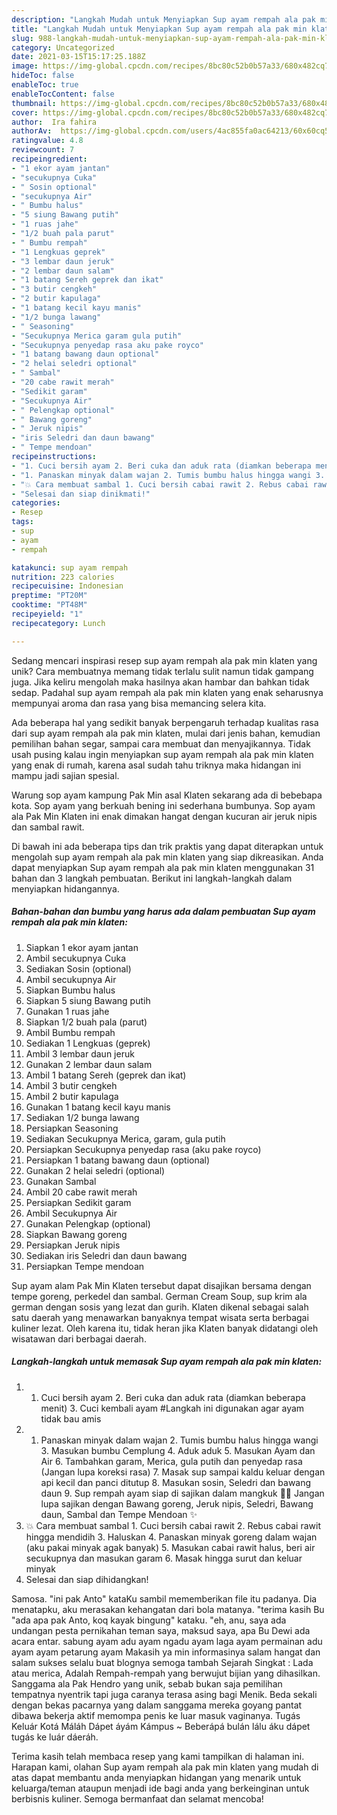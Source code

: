 ```yaml
---
description: "Langkah Mudah untuk Menyiapkan Sup ayam rempah ala pak min klaten yang Enak Banget"
title: "Langkah Mudah untuk Menyiapkan Sup ayam rempah ala pak min klaten yang Enak Banget"
slug: 988-langkah-mudah-untuk-menyiapkan-sup-ayam-rempah-ala-pak-min-klaten-yang-enak-banget
category: Uncategorized
date: 2021-03-15T15:17:25.188Z
image: https://img-global.cpcdn.com/recipes/8bc80c52b0b57a33/680x482cq70/sup-ayam-rempah-ala-pak-min-klaten-foto-resep-utama.jpg
hideToc: false
enableToc: true
enableTocContent: false
thumbnail: https://img-global.cpcdn.com/recipes/8bc80c52b0b57a33/680x482cq70/sup-ayam-rempah-ala-pak-min-klaten-foto-resep-utama.jpg
cover: https://img-global.cpcdn.com/recipes/8bc80c52b0b57a33/680x482cq70/sup-ayam-rempah-ala-pak-min-klaten-foto-resep-utama.jpg
author:  Ira fahira
authorAv:  https://img-global.cpcdn.com/users/4ac855fa0ac64213/60x60cq50/avatar.jpg
ratingvalue: 4.8
reviewcount: 7
recipeingredient:
- "1 ekor ayam jantan"
- "secukupnya Cuka"
- " Sosin optional"
- "secukupnya Air"
- " Bumbu halus"
- "5 siung Bawang putih"
- "1 ruas jahe"
- "1/2 buah pala parut"
- " Bumbu rempah"
- "1 Lengkuas geprek"
- "3 lembar daun jeruk"
- "2 lembar daun salam"
- "1 batang Sereh geprek dan ikat"
- "3 butir cengkeh"
- "2 butir kapulaga"
- "1 batang kecil kayu manis"
- "1/2 bunga lawang"
- " Seasoning"
- "Secukupnya Merica garam gula putih"
- "Secukupnya penyedap rasa aku pake royco"
- "1 batang bawang daun optional"
- "2 helai seledri optional"
- " Sambal"
- "20 cabe rawit merah"
- "Sedikit garam"
- "Secukupnya Air"
- " Pelengkap optional"
- " Bawang goreng"
- " Jeruk nipis"
- "iris Seledri dan daun bawang"
- " Tempe mendoan"
recipeinstructions:
- "1. Cuci bersih ayam 2. Beri cuka dan aduk rata (diamkan beberapa menit) 3. Cuci kembali ayam  #Langkah ini digunakan agar ayam tidak bau amis"
- "1. Panaskan minyak dalam wajan 2. Tumis bumbu halus hingga wangi 3. Masukan bumbu Cemplung 4. Aduk aduk 5. Masukan Ayam dan Air 6. Tambahkan garam, Merica, gula putih dan penyedap rasa (Jangan lupa koreksi rasa)  7. Masak sup sampai kaldu keluar dengan api kecil dan panci ditutup 8. Masukan sosin, Seledri dan bawang daun 9. Sup rempah ayam siap di sajikan dalam mangkuk 🤤😋 Jangan lupa sajikan dengan Bawang goreng, Jeruk nipis, Seledri, Bawang daun, Sambal dan Tempe Mendoan ✨"
- "💥 Cara membuat sambal 1. Cuci bersih cabai rawit 2. Rebus cabai rawit hingga mendidih 3. Haluskan 4. Panaskan minyak goreng dalam wajan (aku pakai minyak agak banyak)  5. Masukan cabai rawit halus, beri air secukupnya dan masukan garam 6. Masak hingga surut dan keluar minyak"
- "Selesai dan siap dinikmati!"
categories:
- Resep
tags:
- sup
- ayam
- rempah

katakunci: sup ayam rempah 
nutrition: 223 calories
recipecuisine: Indonesian
preptime: "PT20M"
cooktime: "PT48M"
recipeyield: "1"
recipecategory: Lunch

---
```



Sedang mencari inspirasi resep sup ayam rempah ala pak min klaten yang unik? Cara membuatnya memang tidak terlalu sulit namun tidak gampang juga. Jika keliru mengolah maka hasilnya akan hambar dan bahkan tidak sedap. Padahal sup ayam rempah ala pak min klaten yang enak seharusnya mempunyai aroma dan rasa yang bisa memancing selera kita.


Ada beberapa hal yang sedikit banyak berpengaruh terhadap kualitas rasa dari sup ayam rempah ala pak min klaten, mulai dari jenis bahan, kemudian pemilihan bahan segar, sampai cara membuat dan menyajikannya. Tidak usah pusing kalau ingin menyiapkan sup ayam rempah ala pak min klaten yang enak di rumah, karena asal sudah tahu triknya maka hidangan ini mampu jadi sajian spesial.

Warung sop ayam kampung Pak Min asal Klaten sekarang ada di bebebapa kota. Sop ayam yang berkuah bening ini sederhana bumbunya. Sop ayam ala Pak Min Klaten ini enak dimakan hangat dengan kucuran air jeruk nipis dan sambal rawit.


Di bawah ini ada beberapa tips dan trik praktis yang dapat diterapkan untuk mengolah sup ayam rempah ala pak min klaten yang siap dikreasikan. Anda dapat menyiapkan Sup ayam rempah ala pak min klaten menggunakan 31 bahan dan 3 langkah pembuatan. Berikut ini langkah-langkah dalam menyiapkan hidangannya.

<!--inarticleads1-->

##### Bahan-bahan dan bumbu yang harus ada dalam pembuatan Sup ayam rempah ala pak min klaten:

1. Siapkan 1 ekor ayam jantan
1. Ambil secukupnya Cuka
1. Sediakan  Sosin (optional)
1. Ambil secukupnya Air
1. Siapkan  Bumbu halus
1. Siapkan 5 siung Bawang putih
1. Gunakan 1 ruas jahe
1. Siapkan 1/2 buah pala (parut)
1. Ambil  Bumbu rempah
1. Sediakan 1 Lengkuas (geprek)
1. Ambil 3 lembar daun jeruk
1. Gunakan 2 lembar daun salam
1. Ambil 1 batang Sereh (geprek dan ikat)
1. Ambil 3 butir cengkeh
1. Ambil 2 butir kapulaga
1. Gunakan 1 batang kecil kayu manis
1. Sediakan 1/2 bunga lawang
1. Persiapkan  Seasoning
1. Sediakan Secukupnya Merica, garam, gula putih
1. Persiapkan Secukupnya penyedap rasa (aku pake royco)
1. Persiapkan 1 batang bawang daun (optional)
1. Gunakan 2 helai seledri (optional)
1. Gunakan  Sambal
1. Ambil 20 cabe rawit merah
1. Persiapkan Sedikit garam
1. Ambil Secukupnya Air
1. Gunakan  Pelengkap (optional)
1. Siapkan  Bawang goreng
1. Persiapkan  Jeruk nipis
1. Sediakan iris Seledri dan daun bawang
1. Persiapkan  Tempe mendoan


Sup ayam alam Pak Min Klaten tersebut dapat disajikan bersama dengan tempe goreng, perkedel dan sambal. German Cream Soup, sup krim ala german dengan sosis yang lezat dan gurih. Klaten dikenal sebagai salah satu daerah yang menawarkan banyaknya tempat wisata serta berbagai kuliner lezat. Oleh karena itu, tidak heran jika Klaten banyak didatangi oleh wisatawan dari berbagai daerah. 

<!--inarticleads2-->

##### Langkah-langkah untuk memasak Sup ayam rempah ala pak min klaten:

1. 1. Cuci bersih ayam 2. Beri cuka dan aduk rata (diamkan beberapa menit) 3. Cuci kembali ayam  #Langkah ini digunakan agar ayam tidak bau amis
1. 1. Panaskan minyak dalam wajan 2. Tumis bumbu halus hingga wangi 3. Masukan bumbu Cemplung 4. Aduk aduk 5. Masukan Ayam dan Air 6. Tambahkan garam, Merica, gula putih dan penyedap rasa (Jangan lupa koreksi rasa)  7. Masak sup sampai kaldu keluar dengan api kecil dan panci ditutup 8. Masukan sosin, Seledri dan bawang daun 9. Sup rempah ayam siap di sajikan dalam mangkuk 🤤😋 Jangan lupa sajikan dengan Bawang goreng, Jeruk nipis, Seledri, Bawang daun, Sambal dan Tempe Mendoan ✨
1. 💥 Cara membuat sambal 1. Cuci bersih cabai rawit 2. Rebus cabai rawit hingga mendidih 3. Haluskan 4. Panaskan minyak goreng dalam wajan (aku pakai minyak agak banyak)  5. Masukan cabai rawit halus, beri air secukupnya dan masukan garam 6. Masak hingga surut dan keluar minyak
1. Selesai dan siap dihidangkan!

Samosa. &#34;ini pak Anto&#34; kataKu sambil mememberikan file itu padanya. Dia menatapku, aku merasakan kehangatan dari bola matanya. &#34;terima kasih Bu &#34;ada apa pak Anto, koq kayak bingung&#34; kataku. &#34;eh, anu, saya ada undangan pesta pernikahan teman saya, maksud saya, apa Bu Dewi ada acara entar. sabung ayam adu ayam ngadu ayam laga ayam permainan adu ayam ayam petarung ayam Makasih ya min informasinya salam hangat dan salam sukses selalu buat blognya semoga tambah Sejarah Singkat : Lada atau merica, Adalah Rempah-rempah yang berwujut bijian yang dihasilkan. Sanggama ala Pak Hendro yang unik, sebab bukan saja pemilihan tempatnya nyentrik tapi juga caranya terasa asing bagi Menik. Beda sekali dengan bekas pacarnya yang dalam sanggama mereka goyang pantat dibawa bekerja aktif memompa penis ke luar masuk vaginanya. Tugás Keluár Kotá Máláh Dápet áyám Kámpus ~ Beberápá bulán lálu áku dápet tugás ke luár dáeráh. 

Terima kasih telah membaca resep yang kami tampilkan di halaman ini. Harapan kami, olahan Sup ayam rempah ala pak min klaten yang mudah di atas dapat membantu anda menyiapkan hidangan yang menarik untuk keluarga/teman ataupun menjadi ide bagi anda yang berkeinginan untuk berbisnis kuliner. Semoga bermanfaat dan selamat mencoba!
